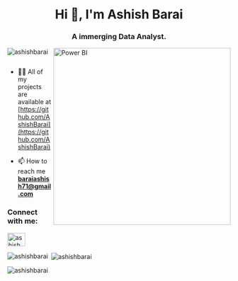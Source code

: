 
<h1 align="center">Hi 👋, I'm Ashish Barai</h1>
<h3 align="center">A immerging Data Analyst.</h3>

<img align="right" alt="Power BI" width="400" src="https://raw.githubusercontent.com/TheDudeThatCode/TheDudeThatCode/master/Assets/Designer.gif">

<p align="left"> <img src="https://komarev.com/ghpvc/?username=ashishbarai&label=Profile%20views&color=0e75b6&style=flat" alt="ashishbarai" /> </p>

<p align="left"> <a href="https://twitter.com/" target="blank"><img src="https://img.shields.io/twitter/follow/?logo=twitter&style=for-the-badge" alt="" /></a> </p>

- 👨‍💻 All of my projects are available at [https://github.com/AshishBarai](https://github.com/AshishBarai)

- 📫 How to reach me **baraiashish71@gmail.com**

<h3 align="left">Connect with me:</h3>
<p align="left">
<a href="https://linkedin.com/in/ashish barai" target="blank"><img align="center" src="https://raw.githubusercontent.com/rahuldkjain/github-profile-readme-generator/master/src/images/icons/Social/linked-in-alt.svg" alt="ashish barai" height="30" width="40" /></a>
</p>

<p><img align="left" src="https://github-readme-stats.vercel.app/api/top-langs?username=ashishbarai&show_icons=true&locale=en&layout=compact" alt="ashishbarai" /></p>

<p>&nbsp;<img align="center" src="https://github-readme-stats.vercel.app/api?username=ashishbarai&show_icons=true&locale=en" alt="ashishbarai" /></p>

<p><img align="center" src="https://github-readme-streak-stats.herokuapp.com/?user=ashishbarai&" alt="ashishbarai" /></p>
